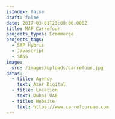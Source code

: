 ```yaml
---
isIndex: false
draft: false
date: 2017-03-01T23:00:00.000Z
title: MAF Carrefour
projects_types: Ecommerce
projects_tags:
  - SAP Hybris
  - Javascript
  - SASS
image:
  src: /images/uploads/carrefour.jpg
datas:
  - title: Agency
    text: Azur Digital
  - title: Location
    text: Dubai UAE
  - title: Website
    text: https://www.carrefouruae.com
---
```

